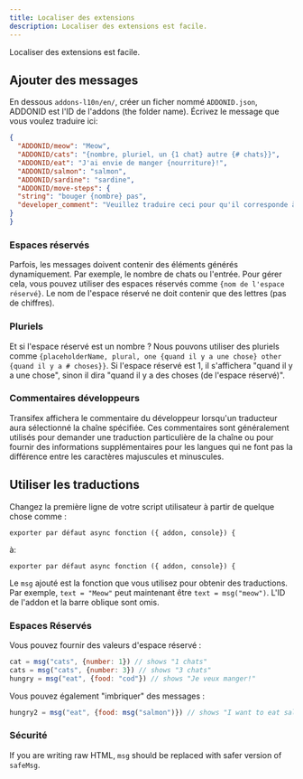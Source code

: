 ```yaml
---
title: Localiser des extensions
description: Localiser des extensions est facile.
---
```

Localiser des extensions est facile.

## Ajouter des messages
En dessous `addons-l10n/en/`, créer un ficher nommé `ADDONID.json`,  ADDONID est l'ID de l'addons (the folder name). Écrivez le message que vous voulez traduire ici:

```json
{
  "ADDONID/meow": "Meow",
  "ADDONID/cats": "{nombre, pluriel, un {1 chat} autre {# chats}}",
  "ADDONID/eat": "J'ai envie de manger {nourriture}!",
  "ADDONID/salmon": "salmon",
  "ADDONID/sardine": "sardine",
  "ADDONID/move-steps": {
  "string": "bouger {nombre} pas",
  "developer_comment": "Veuillez traduire ceci pour qu'il corresponde à la traduction officielle de  Scratch pour le bloc."
}
}
```

### Espaces réservés
Parfois, les messages doivent contenir des éléments générés dynamiquement. Par exemple, le nombre de chats ou l'entrée. Pour gérer cela, vous pouvez utiliser des espaces réservés comme `{nom de l'espace réservé}`. Le nom de l'espace réservé ne doit contenir que des lettres (pas de chiffres).

### Pluriels
Et si l'espace réservé est un nombre ? Nous pouvons utiliser des pluriels comme `{placeholderName, plural, one {quand il y a une chose} other {quand il y a # choses}}`. Si l'espace réservé est 1, il s'affichera "quand il y a une chose", sinon il dira "quand il y a des choses (de l'espace réservé)". 

### Commentaires développeurs

Transifex affichera le commentaire du développeur lorsqu'un traducteur aura sélectionné la chaîne spécifiée. Ces commentaires sont généralement utilisés pour demander une traduction particulière de la chaîne ou pour fournir des informations supplémentaires pour les langues qui ne font pas la différence entre les caractères majuscules et minuscules.
 

## Utiliser les traductions
Changez la première ligne de votre script utilisateur à partir de quelque chose comme :
```
exporter par défaut async fonction ({ addon, console}) {
```

à:
```
exporter par défaut async fonction ({ addon, console}) {
```

Le `msg` ajouté est la fonction que vous utilisez pour obtenir des traductions. Par exemple, `text = "Meow"` peut maintenant être `text = msg("meow")`. L'ID de l'addon et la barre oblique sont omis.

### Espaces Réservés
Vous pouvez fournir des valeurs d'espace réservé :
```js
cat = msg("cats", {number: 1}) // shows "1 chats"
cats = msg("cats", {number: 3}) // shows "3 chats"
hungry = msg("eat", {food: "cod"}) // shows "Je veux manger!"
```

Vous pouvez également "imbriquer" des messages :
```js
hungry2 = msg("eat", {food: msg("salmon")}) // shows "I want to eat salmon!"
```

### Sécurité
If you are writing raw HTML, `msg` should be replaced with safer version of `safeMsg`.
